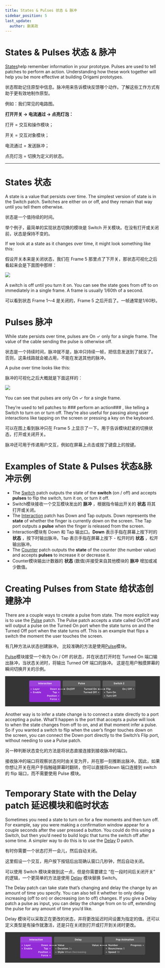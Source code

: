 ```yaml
---
title: States & Pulses 状态 & 脉冲
sidebar_position: 5
last_update:
  author: 蒯美政
---
```


# States & Pulses 状态 & 脉冲

[States](./../Patch%20Editor/States.md)help remember information in your prototype. Pulses are used to tell patches to perform an action. Understanding how these work together will help you be more effective at building Origami prototypes.

状态帮助记住原型中信息。脉冲用来告诉模块反馈哪个动作。了解这些工作方式有助于更有效地制作原型。

例如：我们常见的电路图。

**打开开关 → 电流通过 → 点亮灯泡：**

打开 = 交互和操作模块；

开关 = 交互对象模块；

电流通过 = 发送脉冲；

点亮灯泡 = 切换为定义的状态。

------

# States 状态

A state is a value that persists over time. The simplest version of state is in the Switch patch. Switches are either on or off, and they remain that way until you tell them otherwise.

状态是一个值持续的时间。

举个例子，最简单的实现状态切换的模块是 Switch 开关模块。在没有打开或关闭前，状态是保持不变的。

If we look at a state as it changes over time, it might look something like this:

假设开关本来是关闭状态，我们在 Frame 5 那里点了下开关，那状态可视化之后看起来会是下面图中那样：

![](https://origami.design/public/images/docs/PulseSignal-states.png)

A switch is off until you turn it on. You can see the state goes from off to on immediately in a single frame. A frame is usually 1/60th of a second.

可以看到状态 Frame 1～4 是关闭的，Frame 5 之后开启了。一帧通常是1/60秒。

# Pulses 脉冲

While state persists over time, pulses are On ✓ only for a single frame. The value of the cable sending the pulse is otherwise off.

状态是一个持续时间，脉冲就不是，脉冲只持续一帧，把信息发送到了就没了。 否则，这条线路就会被占用，不能在发送其他的脉冲。

A pulse over time looks like this:

脉冲的可视化之后大概就是下面这样的：

![](https://origami.design/public/images/docs/PulseSignal-pulses.png)

You can see that pulses are only On ✓ for a single frame.

They’re used to tell patches to ### perform an action### , like telling a Switch to turn on or turn off. They’re also useful for passing along user interactions like tapping on the screen or pressing a key on the keyboard.

可以在图上看到脉冲只在 Frame 5 上显示了一下。用于告诉模块赶紧的切换状态，打开或关闭开关。

脉冲还可用于传递用户交互，例如在屏幕上点击或按了键盘上的按键。

# Examples of State & Pulses 状态&脉冲示例

- The [Switch](./../Utility/Switch.md) patch outputs the state of the **switch** (on / off) and accepts  **pulses** to flip the switch, turn it on, or turn it off.
- Switch模块接收一个交互模块发出的 **脉冲** ，根据指令输出开关的 **状态** 将其打开或关闭。
- The [Interaction](./../Interaction/Interaction.md) patch has Down and Tap outputs. Down represents the  **state** of whether the finger is currently down on the screen. The Tap port outputs a  **pulse** when the finger is released from the screen.
- Interaction模块有 Down 和 Tap 输出口。**Down** 表示手指在屏幕上按下时的 **状态** ，按下时输出脉冲。Tap 表示手指在屏幕上按下 - 松开时的 **状态** ，松开输出脉冲。
- The [Counter](./../Utility/Counter.md) patch outputs the  **state** of the counter (the number value) and accepts  **pulses** to increase it or decrease it.
- Counter模块输出计数器的 **状态** (数值)并接受来自其他模块的 **脉冲** 增加或减少数值。

# Creating Pulses from State 给状态创建脉冲

There are a couple ways to create a pulse from state. The more explicit way is to use the [Pulse](./../Utility/Pulse.md) patch. The Pulse patch accepts a state called On/Off and will output a pulse on the Turned On port when the state turns on and the Turned Off port when the state turns off. This is an example that flips a switch the moment the user touches the screen.

有几种方法从状态创建脉冲。 比较准确的方法是使用[Pulse](./../Utility/Pulse.md)模块。

 [Pulse](./../Utility/Pulse.md)模块接受一个称为 On / Off 的状态，并在状态打开时在 Turned On 端口输出脉冲，当状态关闭时，将输出 Turned Off 端口的脉冲。 这是在用户触摸屏幕的瞬间切换开关的示例。

![Image](./../../../static/img/docs/Concepts/states-pulses-3.png)

Another way is to infer a state change is to connect a state directly to a port accepting a pulse. What’ll happen is the port that accepts a pulse will look to when the state changes from off to on, and at that moment infer a pulse. So if you wanted a switch to flip when the user’s finger touches down on the screen, you can connect the Down port directly to the Switch’s Flip port, without needing to use a Pulse patch.

另一种判断状态变化的方法是将状态直接连接到接收脉冲的端口。

接收脉冲的端口将观察状态何时由关变为开，并在那一刻推断出脉冲。因此，如果你想让开关在用户手指触碰屏幕时翻转，你可以直接将down 端口连接到 switch 的 flip 端口，而不需要使用 Pulse 模块。

# Temporary State with the Delay patch 延迟模块和临时状态

Sometimes you need a state to turn on for a few moments and then turn off. For example, say you were making a confirmation window appear for a couple seconds after the user pressed a button. You could do this using a Switch, but then you’d need to build logic that turns the switch off after some time. A simpler way to do this is to use the [Delay](./../Utility/Delay.md) D patch.

有时你需要一个状态打开一会儿，然后自动关闭。 

这里假设一个交互，用户按下按钮后出现确认窗口几秒钟，然后自动关闭。

 可以使用 Switch 模块来做到这一点，但是你需要建立 “在一段时间后关闭开关” 的逻辑，一个更简单的方法是使用  [Delay](./../Utility/Delay.md)  模块替换 Switch。

The Delay patch can take state that’s changing and delay the change by an amount of time you specify. You can also tell it whether to only delay increasing (off to on) or decreasing (on to off) changes. If you give a Delay patch a pulse as input, you can delay the change from on to off, extending the pulse for any amount of time you’d like.

Delay 模块可以采取正在更改的状态，并将更改延迟时间设置为指定的值。还可以定义类型是有操作就激活，还是只在关闭到打开或打开到关闭时更改。

![Image](./../../../static/img/docs/Concepts/states-pulses-4.png)
